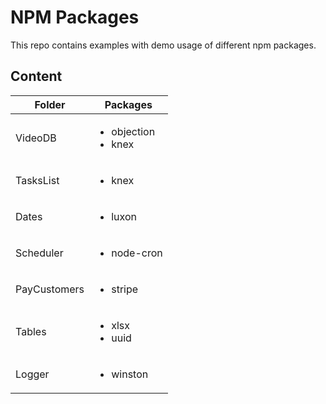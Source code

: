 # NPM Packages

This repo contains examples with demo usage of different npm packages.

## Content

| Folder       | Packages                                 |
| ------------ | ---------------------------------------- |
| VideoDB      | <ul><li>objection</li><li>knex</li></ul> |
| TasksList    | <ul><li>knex</li></ul>                   |
| Dates        | <ul><li>luxon</li></ul>                  |
| Scheduler    | <ul><li>node-cron</li></ul>              |
| PayCustomers | <ul><li>stripe</li></ul>                 |
| Tables       | <ul><li>xlsx</li><li>uuid</li></ul>      |
| Logger       | <ul><li>winston</li></ul>                |
